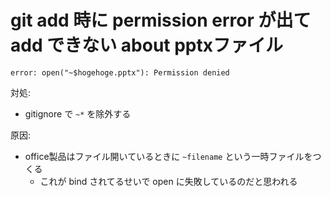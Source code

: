 # git add 時に permission error が出て add できない about pptxファイル

```
error: open("~$hogehoge.pptx"): Permission denied
```

対処:

- gitignore で `~*` を除外する

原因:

- office製品はファイル開いているときに `~filename` という一時ファイルをつくる
    - これが bind されてるせいで open に失敗しているのだと思われる
